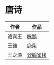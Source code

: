 # 唐诗


| 作者 | 作品 |
| -- | -- |
| 骆宾王 | [咏鹅][咏鹅]|
| 王维 | [鹿柴][鹿柴] |
| 王之涣 | [登鹳雀楼][登鹳雀楼] |

[咏鹅]:https://baike.baidu.com/item/咏鹅
[鹿柴]:https://baike.baidu.com/item/鹿柴
[登鹳雀楼]:https://baike.baidu.com/item/登鹳雀楼
